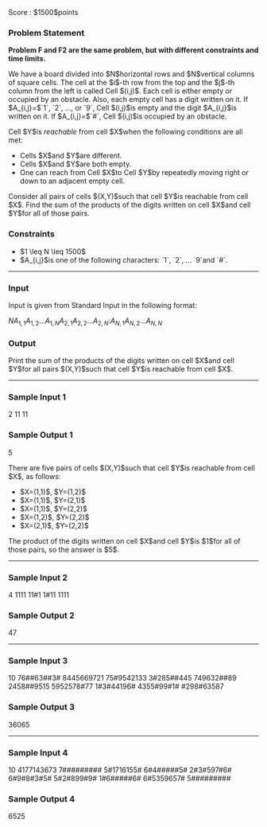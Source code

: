 
<div>

<span>

<span>

<p>
Score : $1500$points
</p>

<div>

<section>

### **Problem Statement**

<p>

<strong>
Problem F and F2 are the same problem, but with different constraints and time limits.
</strong>

</p>

<p>
We have a board divided into $N$horizontal rows and $N$vertical columns of square cells.
The cell at the $i$-th row from the top and the $j$-th column from the left is called Cell $(i,j)$.
Each cell is either empty or occupied by an obstacle.
Also, each empty cell has a digit written on it.
If $A_{i,j}=$`1`, `2`, ..., or `9`, Cell $(i,j)$is empty and the digit $A_{i,j}$is written on it.
If $A_{i,j}=$`#`, Cell $(i,j)$is occupied by an obstacle.
</p>

<p>
Cell $Y$is 
<em>
reachable
</em>
from cell $X$when the following conditions are all met:
</p>

<ul>

<li>
Cells $X$and $Y$are different.
</li>

<li>
Cells $X$and $Y$are both empty.
</li>

<li>
One can reach from Cell $X$to Cell $Y$by repeatedly moving right or down to an adjacent empty cell.
</li>

</ul>

<p>
Consider all pairs of cells $(X,Y)$such that cell $Y$is reachable from cell $X$.
Find the sum of the products of the digits written on cell $X$and cell $Y$for all of those pairs.
</p>

</section>

</div>

<div>

<section>

### **Constraints**

<ul>

<li>
$1 \leq N \leq 1500$
</li>

<li>
$A_{i,j}$is one of the following characters: `1`, `2`, ... `9`and `#`.
</li>

</ul>

</section>

</div>

---

<div>

<div>

<section>

### **Input**

<p>
Input is given from Standard Input in the following format:
</p>

<div>

$N$$A_{1,1}A_{1,2}...A_{1,N}$$A_{2,1}A_{2,2}...A_{2,N}$$:$$A_{N,1}A_{N,2}...A_{N,N}$
</div>

</section>

</div>

<div>

<section>

### **Output**

<p>
Print the sum of the products of the digits written on cell $X$and cell $Y$for all pairs $(X,Y)$such that cell $Y$is reachable from cell $X$.
</p>

</section>

</div>

</div>

---

<div>

<section>

### **Sample Input 1**

<div>

2
11
11

</div>

</section>

</div>

<div>

<section>

### **Sample Output 1**

<div>

5

</div>

<p>
There are five pairs of cells $(X,Y)$such that cell $Y$is reachable from cell $X$, as follows:
</p>

<ul>

<li>
$X=(1,1)$, $Y=(1,2)$
</li>

<li>
$X=(1,1)$, $Y=(2,1)$
</li>

<li>
$X=(1,1)$, $Y=(2,2)$
</li>

<li>
$X=(1,2)$, $Y=(2,2)$
</li>

<li>
$X=(2,1)$, $Y=(2,2)$
</li>

</ul>

<p>
The product of the digits written on cell $X$and cell $Y$is $1$for all of those pairs, so the answer is $5$.
</p>

</section>

</div>

---

<div>

<section>

### **Sample Input 2**

<div>

4
1111
11#1
1#11
1111

</div>

</section>

</div>

<div>

<section>

### **Sample Output 2**

<div>

47

</div>

</section>

</div>

---

<div>

<section>

### **Sample Input 3**

<div>

10
76##63##3#
8445669721
75#9542133
3#285##445
749632##89
2458##9515
5952578#77
1#3#44196#
4355#99#1#
#298#63587

</div>

</section>

</div>

<div>

<section>

### **Sample Output 3**

<div>

36065

</div>

</section>

</div>

---

<div>

<section>

### **Sample Input 4**

<div>

10
4177143673
7#########
5#1716155#
6#4#####5#
2#3#597#6#
6#9#8#3#5#
5#2#899#9#
1#6#####6#
6#5359657#
5#########

</div>

</section>

</div>

<div>

<section>

### **Sample Output 4**

<div>

6525

</div>

</section>

</div>

</span>

</span>

</div>

